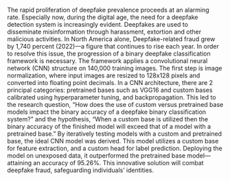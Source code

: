 The rapid proliferation of deepfake prevalence proceeds at an alarming rate. Especially now, during the digital age, the need for a deepfake detection system is increasingly evident. Deepfakes are used to disseminate misinformation through harassment, extortion and other malicious activities. In North America alone, Deepfake-related fraud grew by 1,740 percent (2022)—a figure that continues to rise each year. In order to resolve this issue, the progression of a binary deepfake classification framework is necessary. The framework applies a convolutional neural network (CNN) structure on 140,000 training images. The first step is image normalization, where input images are resized to 128x128 pixels and converted into floating point decimals. In a CNN architecture, there are 2 principal categories: pretrained bases such as VGG16 and custom bases calibrated using hyperparameter tuning, and backpropagation. This led to the research question, “How does the use of custom versus pretrained base models impact the binary accuracy of a deepfake binary classification system?” and  the hypothesis, “When a custom base is utilized then the binary accuracy of the finished model will exceed that of a model with a pretrained base.” By iteratively testing models with a custom and pretrained base, the ideal CNN model was derived. This model utilizes a custom base for feature extraction, and a custom head for label prediction. Deploying the model on unexposed data, it outperformed the pretrained base model—attaining an accuracy of 95.26%. This innovative solution will combat deepfake fraud, safeguarding individuals’ identities.
